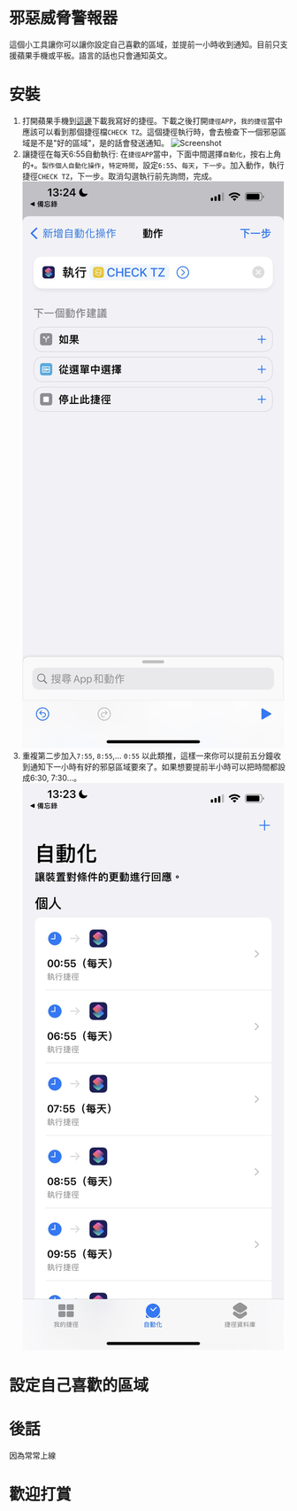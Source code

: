 # 邪惡威脅警報器
這個小工具讓你可以讓你設定自己喜歡的區域，並提前一小時收到通知。目前只支援蘋果手機或平板。語言的話也只會通知英文。

# 安裝
1. 打開蘋果手機到[這邊](https://www.icloud.com/shortcuts/8b5c103d772b4465bbcc69038857506a)下載我寫好的捷徑。下載之後打開`捷徑APP`，`我的捷徑`當中應該可以看到那個捷徑檔`CHECK TZ`。這個捷徑執行時，會去檢查下一個邪惡區域是不是"好的區域"，是的話會發送通知。
![Screenshot](get-shortcus.jpg=250x)
2. 讓捷徑在每天6:55自動執行: 在`捷徑APP`當中，下面中間選擇`自動化`，按右上角的`+`。`製作個人自動化操作`，`特定時間`，設定`6:55`、`每天`，`下一步`。加入動作，執行捷徑`CHECK TZ`，下一步。取消勾選執行前先詢問，完成。
![Screenshot](automate-shortcut.jpg)
3. 重複第二步加入`7:55`, `8:55`,... `0:55` 以此類推，這樣一來你可以提前五分鐘收到通知下一小時有好的邪惡區域要來了。如果想要提前半小時可以把時間都設成6:30, 7:30...。
![Screenshot](automate-shortcut-2.jpg)

# 設定自己喜歡的區域

# 後話
因為常常上線



# 歡迎打賞
